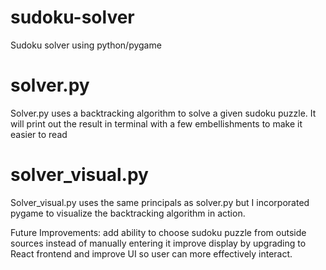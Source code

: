 # sudoku-solver
Sudoku solver using python/pygame

# solver.py
Solver.py uses a backtracking algorithm to solve a given sudoku puzzle. It will print out the result in terminal with a few embellishments to make it easier to read

# solver_visual.py
Solver_visual.py uses the same principals as solver.py but I incorporated pygame to visualize the backtracking algorithm in action. 

Future Improvements: add ability to choose sudoku puzzle from outside sources instead of manually entering it
                     improve display by upgrading to React frontend and improve UI so user can more effectively interact.
